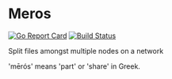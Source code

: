 # Meros

[![Go Report Card](https://goreportcard.com/badge/github.com/xoreo/meros)](https://goreportcard.com/report/github.com/xoreo/meros)
[![Build Status](https://travis-ci.com/xoreo/meros.svg?branch=master)](https://travis-ci.com/xoreo/meros)

Split files amongst multiple nodes on a network

'mērós' means 'part' or 'share' in Greek.